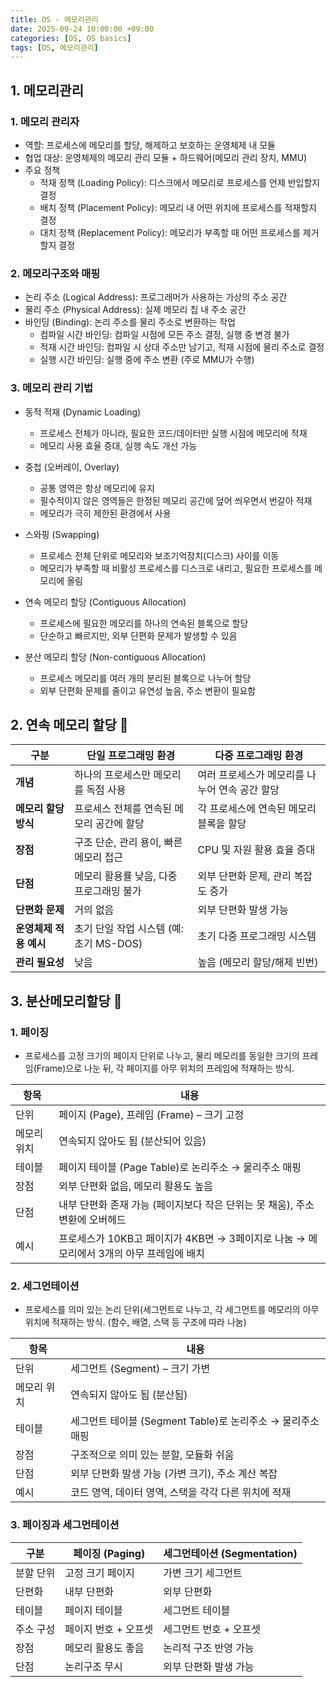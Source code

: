 ```yaml
---
title: OS - 메모리관리
date: 2025-09-24 10:00:00 +09:00
categories: [OS, OS basics]
tags: [OS, 메모리관리]
---
```


## 1. 메모리관리

### 1. 메모리 관리자
- 역할: 프로세스에 메모리를 할당, 해제하고 보호하는 운영체제 내 모듈
- 협업 대상: 운영체제의 메모리 관리 모듈 + 하드웨어(메모리 관리 장치, MMU)
- 주요 정책
    - 적재 정책 (Loading Policy): 디스크에서 메모리로 프로세스를 언제 반입할지 결정
    - 배치 정책 (Placement Policy): 메모리 내 어떤 위치에 프로세스를 적재할지 결정
    - 대치 정책 (Replacement Policy): 메모리가 부족할 때 어떤 프로세스를 제거할지 결정

### 2. 메모리구조와 매핑
- 논리 주소 (Logical Address): 프로그래머가 사용하는 가상의 주소 공간
- 물리 주소 (Physical Address): 실제 메모리 칩 내 주소 공간
- 바인딩 (Binding): 논리 주소를 물리 주소로 변환하는 작업
    - 컴파일 시간 바인딩: 컴파일 시점에 모든 주소 결정, 실행 중 변경 불가
    - 적재 시간 바인딩: 컴파일 시 상대 주소만 남기고, 적재 시점에 물리 주소로 결정
    - 실행 시간 바인딩: 실행 중에 주소 변환 (주로 MMU가 수행)

### 3. 메모리 관리 기법
- 동적 적재 (Dynamic Loading)
    - 프로세스 전체가 아니라, 필요한 코드/데이터만 실행 시점에 메모리에 적재
    - 메모리 사용 효율 증대, 실행 속도 개선 가능

- 중첩 (오버레이, Overlay)
    - 공통 영역은 항상 메모리에 유지
    - 필수적이지 않은 영역들은 한정된 메모리 공간에 덮어 씌우면서 번갈아 적재
    - 메모리가 극히 제한된 환경에서 사용

- 스와핑 (Swapping)
    - 프로세스 전체 단위로 메모리와 보조기억장치(디스크) 사이를 이동
    - 메모리가 부족할 때 비활성 프로세스를 디스크로 내리고, 필요한 프로세스를 메모리에 올림

- 연속 메모리 할당 (Contiguous Allocation)
    - 프로세스에 필요한 메모리를 하나의 연속된 블록으로 할당
    - 단순하고 빠르지만, 외부 단편화 문제가 발생할 수 있음

- 분산 메모리 할당 (Non-contiguous Allocation)
    - 프로세스 메모리를 여러 개의 분리된 블록으로 나누어 할당
    - 외부 단편화 문제를 줄이고 유연성 높음, 주소 변환이 필요함

## 2. 연속 메모리 할당 🔖

| 구분             | 단일 프로그래밍 환경 | 다중 프로그래밍 환경                |
| -------------- | --------------------------- | -------------------------- |
| **개념**         | 하나의 프로세스만 메모리를 독점 사용        | 여러 프로세스가 메모리를 나누어 연속 공간 할당 |
| **메모리 할당 방식**  | 프로세스 전체를 연속된 메모리 공간에 할당     | 각 프로세스에 연속된 메모리 블록을 할당     |
| **장점**         | 구조 단순, 관리 용이, 빠른 메모리 접근     | CPU 및 자원 활용 효율 증대          |
| **단점**         | 메모리 활용률 낮음, 다중 프로그래밍 불가     | 외부 단편화 문제, 관리 복잡도 증가       |
| **단편화 문제**     | 거의 없음                       | 외부 단편화 발생 가능               |
| **운영체제 적용 예시** | 초기 단일 작업 시스템 (예: 초기 MS-DOS) | 초기 다중 프로그래밍 시스템            |
| **관리 필요성**     | 낮음| 높음 (메모리 할당/해제 빈번)          |

## 3. 분산메모리할당 🔖
### 1. 페이징
- 프로세스를 고정 크기의 페이지 단위로 나누고, 물리 메모리를 동일한 크기의 프레임(Frame)으로 나눈 뒤, 각 페이지를 아무 위치의 프레임에 적재하는 방식.

| 항목       | 내용                                                      |
| -------- | ------------------------------------------------------- |
| 단위     | 페이지 (Page), 프레임 (Frame) – 크기 고정|
| 메모리 위치 | 연속되지 않아도 됨 (분산되어 있음)|
| 테이블    | 페이지 테이블 (Page Table)로 논리주소 → 물리주소 매핑|
| 장점     | 외부 단편화 없음, 메모리 활용도 높음|
| 단점     | 내부 단편화 존재 가능 (페이지보다 작은 단위는 못 채움), 주소변환에 오버헤드|
| 예시       | 프로세스가 10KB고 페이지가 4KB면 → 3페이지로 나눔 → 메모리에서 3개의 아무 프레임에 배치 |

### 2. 세그먼테이션
- 프로세스를 의미 있는 논리 단위(세그먼트로 나누고, 각 세그먼트를 메모리의 아무 위치에 적재하는 방식. (함수, 배열, 스택 등 구조에 따라 나눔)

| 항목  | 내용                                       |
| --- | ---------------------------------------- |
| 단위  | 세그먼트 (Segment) – 크기 가변                   |
| 메모리 위치 | 연속되지 않아도 됨 (분산됨)                         |
| 테이블 | 세그먼트 테이블 (Segment Table)로 논리주소 → 물리주소 매핑 |
| 장점  | 구조적으로 의미 있는 분할, 모듈화 쉬움                   |
|  단점 | 외부 단편화 발생 가능 (가변 크기), 주소 계산 복잡           |
| 예시  | 코드 영역, 데이터 영역, 스택을 각각 다른 위치에 적재          |

### 3. 페이징과 세그먼테이션

| 구분    | 페이징 (Paging) | 세그먼테이션 (Segmentation) |
| ----- | ------------ | --------------------- |
| 분할 단위 | 고정 크기 페이지    | 가변 크기 세그먼트            |
| 단편화   | 내부 단편화       | 외부 단편화                |
| 테이블   | 페이지 테이블      | 세그먼트 테이블              |
| 주소 구성 | 페이지 번호 + 오프셋 | 세그먼트 번호 + 오프셋         |
| 장점    | 메모리 활용도 좋음   | 논리적 구조 반영 가능          |
| 단점    | 논리구조 무시      | 외부 단편화 발생 가능          |
